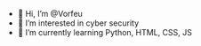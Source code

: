 - 👋 Hi, I’m @Vorfeu
- 👀 I’m interested in cyber security
- 🌱 I’m currently learning Python, HTML, CSS, JS

<!---
Vorfeu/Vorfeu is a ✨ special ✨ repository because its `README.md` (this file) appears on your GitHub profile.
You can click the Preview link to take a look at your changes.
--->
